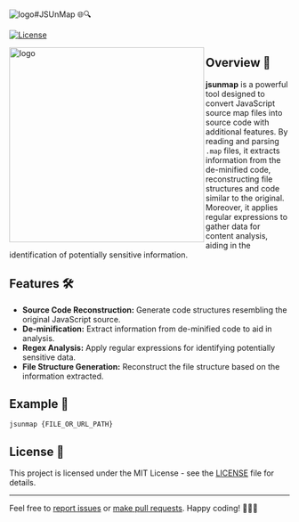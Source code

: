 ![logo](https://github.com/rodrigoramosrs/jsunmap/assets/18005614/e973de25-85a2-4897-af9d-0cdfe9d8331a)#JSUnMap 🌐🔍

[![License](https://img.shields.io/badge/license-MIT-blue.svg)](LICENSE)

<img align="left" alt="logo" src="./assets/img/logo.png" width="350" />

## Overview 🚀

**jsunmap** is a powerful tool designed to convert JavaScript source map files into source code with additional features. By reading and parsing `.map` files, it extracts information from the de-minified code, reconstructing file structures and code similar to the original. Moreover, it applies regular expressions to gather data for content analysis, aiding in the identification of potentially sensitive information.

## Features 🛠️

- **Source Code Reconstruction:** Generate code structures resembling the original JavaScript source.
- **De-minification:** Extract information from de-minified code to aid in analysis.
- **Regex Analysis:** Apply regular expressions for identifying potentially sensitive data.
- **File Structure Generation:** Reconstruct the file structure based on the information extracted.

## Example 📖

```shell
jsunmap {FILE_OR_URL_PATH}
```

## License 📝

This project is licensed under the MIT License - see the [LICENSE](LICENSE) file for details.

---

Feel free to [report issues](https://github.com/rodrigoramosrs/jsunmap/issues) or [make pull requests](https://github.com/rodrigoramosrsjsunmap/pulls). Happy coding! 👩‍💻🚀
